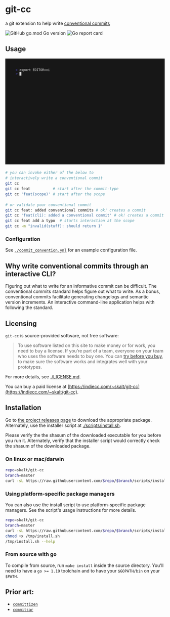 # git-cc

a git extension to help write [conventional commits][cc-standard]

![GitHub go.mod Go version](https://img.shields.io/github/go-mod/go-version/skalt/git-cc)
![Go report card](https://goreportcard.com/badge/github.com/skalt/git-cc)

## Usage

![demo](./assets/demo.gif)

```sh
# you can invoke either of the below to
# interactively write a conventional commit
git cc
git cc feat          # start after the commit-type
git cc 'feat(scope)' # start after the scope

# or validate your conventional commit
git cc feat: added conventional commits # ok! creates a commit
git cc 'feat(cli): added a conventional commit' # ok! creates a commit
git cc feat add a typo  # starts interaction at the scope
git cc -m "invalid(stuff): should return 1"
```

### Configuration

See [`./commit_convention.yml`](./commit_convention.yml) for an example configuration file.

## Why write conventional commits through an interactive CLI?

Figuring out what to write for an informative commit can be difficult.
The conventional commits standard helps figure out what to write.
As a bonus, conventional commits facilitate generating changelogs and semantic version increments.
An interactive command-line application helps with following the standard.

## Licensing

`git-cc` is source-provided software, not free software:

> To use software listed on this site to make money or for work, you need to buy a license. If you’re part of a team, everyone on your team who uses the software needs to buy one. You can [try before you buy](#free-trials), to make sure the software works and integrates well with your prototypes.

For more details, see [./LICENSE.md](./LICENSE.md).

You can buy a paid license at [https://indiecc.com/~skalt/git-cc](https://indiecc.com/~skalt/git-cc).

## Installation

Go to [the project releases page][releases page] to download the appropriate package. Alternately, use the installer script at [./scripts/install.sh](./scripts/install.sh).

Please verify the the shasum of the downloaded executable for you before you run it.
Alternately, verify that the installer script would correctly check the shasum of the downloaded package.

### On linux or mac/darwin

```sh
repo=skalt/git-cc
branch=master
curl -sL https://raw.githubusercontent.com/$repo/$branch/scripts/install.sh | sh
```

### Using platform-specific package managers

You can also use the install script to use platform-specific package managers. See the script's usage instructions for more details.

```sh
repo=skalt/git-cc
branch=master
curl -sL https://raw.githubusercontent.com/$repo/$branch/scripts/install.sh > /tmp/install.sh;
chmod +x /tmp/install.sh
/tmp/install.sh --help
```

### From source with go

To compile from source, run `make install` inside the source directory.
You'll need to have a `go >= 1.19` toolchain and to have your `$GOPATH/bin` on your `$PATH`.

## Prior art:

- [`committizen`][commitizen]
- [`commitsar`][commitsar]

<!-- links -->

[cc-standard]: https://www.conventionalcommits.org/en/v1.0.0/
[commitizen]: https://github.com/commitizen/cz-cli
[commitlint]: https://github.com/conventional-changelog/commitlint/tree/master/%40commitlint/config-conventional
[commitsar]: https://github.com/commitsar-app/commitsar
[releases page]: https://github.com/skalt/git-cc/releases/latest
